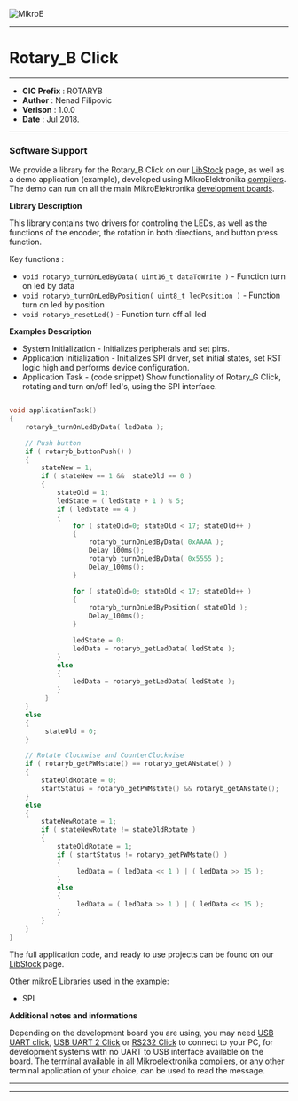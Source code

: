 ![MikroE](http://www.mikroe.com/img/designs/beta/logo_small.png)

---

# Rotary_B Click

---

- **CIC Prefix**  : ROTARYB
- **Author**      : Nenad Filipovic
- **Verison**     : 1.0.0
- **Date**        : Jul 2018.

---

### Software Support

We provide a library for the Rotary_B Click on our [LibStock](https://libstock.mikroe.com/projects/view/2487/rotary-b-click) 
page, as well as a demo application (example), developed using MikroElektronika 
[compilers](http://shop.mikroe.com/compilers). The demo can run on all the main 
MikroElektronika [development boards](http://shop.mikroe.com/development-boards).

**Library Description**

This library contains two drivers for controling  the LEDs, 
as well as the functions of the encoder, the rotation in both directions, and  button press function.

Key functions :

- ``` void rotaryb_turnOnLedByData( uint16_t dataToWrite ) ``` - Function turn on led by data
- ``` void rotaryb_turnOnLedByPosition( uint8_t ledPosition ) ``` - Function turn on led by position
- ``` void rotaryb_resetLed() ``` - Function turn off all led

**Examples Description**

- System Initialization - Initializes peripherals and set pins.
- Application Initialization - Initializes SPI driver, set initial states, set RST logic high and performs device configuration.
- Application Task - (code snippet) Show functionality of Rotary_G Click, rotating and turn on/off led's, using the SPI interface.


```.c

void applicationTask()
{
    rotaryb_turnOnLedByData( ledData );

    // Push button
    if ( rotaryb_buttonPush() )
    {
        stateNew = 1;
        if ( stateNew == 1 &&  stateOld == 0 )
        {
            stateOld = 1;
            ledState = ( ledState + 1 ) % 5;
            if ( ledState == 4 )
            {
                for ( stateOld=0; stateOld < 17; stateOld++ )
                {
                    rotaryb_turnOnLedByData( 0xAAAA );
                    Delay_100ms();
                    rotaryb_turnOnLedByData( 0x5555 );
                    Delay_100ms();
                }

                for ( stateOld=0; stateOld < 17; stateOld++ )
                {
                    rotaryb_turnOnLedByPosition( stateOld );
                    Delay_100ms();
                }

                ledState = 0;
                ledData = rotaryb_getLedData( ledState );
            }
            else
            {
                ledData = rotaryb_getLedData( ledState );
            }
         }
    }
    else
    {
         stateOld = 0;
    }

    // Rotate Clockwise and CounterClockwise
    if ( rotaryb_getPWMstate() == rotaryb_getANstate() )
    {
        stateOldRotate = 0;
        startStatus = rotaryb_getPWMstate() && rotaryb_getANstate();
    }
    else
    {
        stateNewRotate = 1;
        if ( stateNewRotate != stateOldRotate )
        {
            stateOldRotate = 1;
            if ( startStatus != rotaryb_getPWMstate() )
            {
                 ledData = ( ledData << 1 ) | ( ledData >> 15 );
            }
            else
            {
                 ledData = ( ledData >> 1 ) | ( ledData << 15 );
            }
        }
    }
}

```


The full application code, and ready to use projects can be found on our 
[LibStock](https://libstock.mikroe.com/projects/view/2487/rotary-b-click) page.

Other mikroE Libraries used in the example:

- SPI

**Additional notes and informations**

Depending on the development board you are using, you may need 
[USB UART click](http://shop.mikroe.com/usb-uart-click), 
[USB UART 2 Click](http://shop.mikroe.com/usb-uart-2-click) or 
[RS232 Click](http://shop.mikroe.com/rs232-click) to connect to your PC, for 
development systems with no UART to USB interface available on the board. The 
terminal available in all Mikroelektronika 
[compilers](http://shop.mikroe.com/compilers), or any other terminal application 
of your choice, can be used to read the message.

---
---
